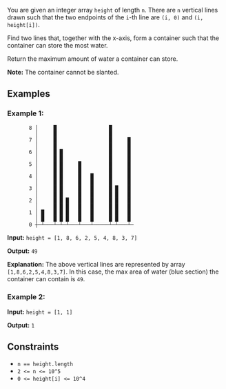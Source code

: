 You are given an integer array `height` of length `n`. There are `n` vertical lines drawn such that the two endpoints of the `i`-th line are `(i, 0)` and `(i, height[i])`.

Find two lines that, together with the x-axis, form a container such that the container can store the most water.

Return the maximum amount of water a container can store.

**Note:** The container cannot be slanted.

## Examples

### Example 1:

```
       8 │     █                 █
         │     █                 █
       7 │     █                 █     █
         │     █                 █     █
       6 │     █ █               █     █
         │     █ █               █     █
       5 │     █ █     █         █     █
         │     █ █     █         █     █
       4 │     █ █     █   █     █     █
         │     █ █     █   █     █     █
       3 │     █ █     █   █     █ █   █
         │     █ █     █   █     █ █   █
       2 │     █ █ █   █   █     █ █   █
         │     █ █ █   █   █     █ █   █
       1 │ █   █ █ █   █   █     █ █   █
         │ █   █ █ █   █   █     █ █   █
       0 ┼─┴───┴─┴─┴───┴───┴─────┴─┴───┴─
```

**Input:** `height = [1, 8, 6, 2, 5, 4, 8, 3, 7]`

**Output:** `49`

**Explanation:** The above vertical lines are represented by array `[1,8,6,2,5,4,8,3,7]`. In this case, the max area of water (blue section) the container can contain is `49`.

### Example 2:

**Input:** `height = [1, 1]`

**Output:** `1`

## Constraints
* `n == height.length`
* `2 <= n <= 10^5`
* `0 <= height[i] <= 10^4`